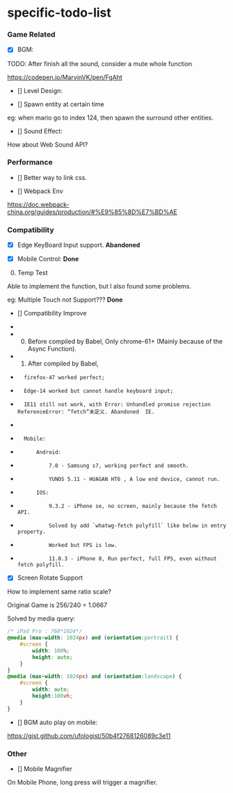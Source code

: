 # specific-todo-list

### Game Related

- [x] BGM:

TODO: After finish all the sound, consider a mute whole function

https://codepen.io/MarvinVK/pen/FgAht

- [] Level Design:

- [] Spawn entity at certain time

eg: when mario go to index 124, then spawn the surround other entities.

- [] Sound Effect:

How about Web Sound API?



### Performance

- [] Better way to link css.

- [] Webpack Env

https://doc.webpack-china.org/guides/production/#%E9%85%8D%E7%BD%AE



### Compatibility

- [x] Edge KeyBoard Input support.   **Abandoned**

- [x] Mobile Control: **Done**

0. Temp Test

Able to implement the function, but I also found some problems.

eg: Multiple Touch not Support??? **Done**


- [] Compatibility Improve
*
* 0. Before compiled by Babel, Only chrome-61+ (Mainly because of the Async Function).
* 1. After compiled by Babel,
*       firefox-47 worked perfect;
*       Edge-14 worked but cannot handle keyboard input;
*       IE11 still not work, with Error: Unhandled promise rejection ReferenceError: “fetch”未定义. Abandoned  IE.
*
*       Mobile:
*           Android:
*               7.0 - Samsung s7, working perfect and smooth.
*               YUNOS 5.11 - HUAGAN HT6 , A low end device, cannot run.
*           IOS:
*               9.3.2 - iPhone se, no screen, mainly because the fetch API.
*               Solved by add `whatwg-fetch polyfill` like below in entry property.
*               Worked but FPS is low.
*               11.0.3 - iPhone 8, Run perfect, full FPS, even without fetch polyfill.

- [x] Screen Rotate Support

How to implement same ratio scale?

Original Game is 256/240 = 1.0667

Solved by media query:

``` css
/* iPad Pro : 768*1024*/
@media (max-width: 1024px) and (orientation:portrait) {
    #screen {
        width: 100%;
        height: auto;
    }
}
@media (max-width: 1024px) and (orientation:landscape) {
    #screen {
        width: auto;
        height:100vh;
    }
}
```


- [] BGM auto play on mobile:

https://gist.github.com/ufologist/50b4f2768126089c3e11


### Other

- [] Mobile Magnifier

On Mobile Phone, long press will trigger a magnifier.


